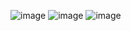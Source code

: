 
![image](https://user-images.githubusercontent.com/65653010/235019004-81a6ee63-38c1-4436-9d57-bee54e86e47b.png)
![image](https://user-images.githubusercontent.com/65653010/235020460-8b570a67-20dc-491d-a776-79a2f40e5aed.png)
![image](https://user-images.githubusercontent.com/65653010/235021319-2211fd15-84d4-41df-9ec7-51ab9c31e2fe.png)
